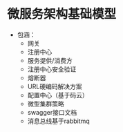 # 微服务架构基础模型
- 包涵：   
   - 网关  
   - 注册中心 
   - 服务提供/消费方 
   - 注册中心安全验证 
   - 熔断器 
   - URL硬编码解决方案 
   - 配置中心（基于码云） 
   - 微型集群策略 
   - swagger接口文档 
   - 消息总线基于rabbitmq 
~~~~

